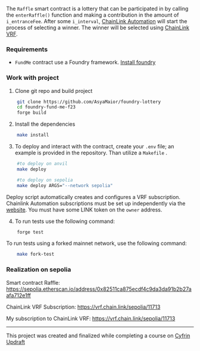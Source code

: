 The `Raffle` smart contract is a lottery that can be participated in by calling the `enterRaffle()` function and making a contribution in the amount of `i_entranceFee`. After some `i_interval`, [ChainLink Automation](https://automation.chain.link/) will start the process of selecting a winner.
The winner will be selected using [ChainLink VRF](https://vrf.chain.link/). 

### Requirements

 - `FundMe` contract use a Foundry framework. [Install foundry](https://getfoundry.sh/)

### Work with project

1. Clone git repo and build project

```bash
    git clone https://github.com/AsyaMaior/foundry-lottery
    cd foundry-fund-me-f23
    forge build
```

2. Install the dependencies

```bash
    make install
```

3. To deploy and interact with the contract, create your `.env` file; an example is provided in the repository. Than utilize a `Makefile` .

```bash
    #to deploy on anvil
    make deploy

    #to deploy on sepolia
    make deploy ARGS="--network sepolia"
```

Deploy script automatically creates and configures a VRF subscription. Chainlink Automation subscriptions must be set up independently via the [website](https://automation.chain.link/). You must have some LINK token on the `owner` address.

4. To run tests use the following command:

```bash
    forge test
```

To run tests using a forked mainnet network, use the following command:

```bash
    make fork-test
```

### Realization on sepolia

Smart contract Raffle: https://sepolia.etherscan.io/address/0x82511ca875ecdf4c9da3da91b2b27aafa712e1ff

ChainLink VRF Subscription: https://vrf.chain.link/sepolia/11713

My subscription to ChainLink VRF: https://vrf.chain.link/sepolia/11713


---
This project was created and finalized while completing a course on [Cyfrin Updraft](https://updraft.cyfrin.io/)
